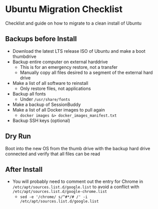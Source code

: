 # Ubuntu Migration Checklist

Checklist and guide on how to migrate to a clean install of Ubuntu

## Backups before Install

* Download the latest LTS release ISO of Ubuntu and make a boot thumbdrive
* Backup entire computer on external harddrive
   - This is for an emergency restore, not a transfer
   - Manually copy all files desired to a segment of the external hard drive
* Make a list of all software to reinstall
   - Only restore files, not applications
* Backup all fonts
   - Under `/usr/share/fonts`
* Make a backup of SessionBuddy
* Make a list of all Docker images to pull again
   - `docker images &> docker_images_manifest.txt`
* Backup SSH keys (optional)

## Dry Run

Boot into the new OS from the thumb drive with the backup hard drive connected and verify that all files can be read

## After Install
* You will probably need to comment out the entry for Chrome in `/etc/apt/sources.list.d/google.list` to avoid a conflict with `/etc/apt/sources.list.d/google-chrome.list`
   - `sed -e '/chrome/ s/^#*/# /' -i /etc/apt/sources.list.d/google.list`
